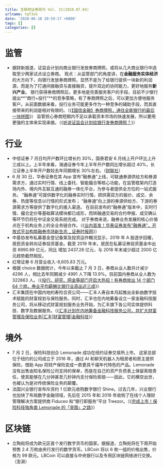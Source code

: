```yaml
---
title: 互联网证券周刊 Vol. 31(2020.07.04)
urlname: tqf3xk
date: '2020-06-28 20:59:17 +0800'
tags: []
categories: []
---
```


# 监管

- 据财新报道，证监会计划向商业银行发放券商牌照，或将从几大商业银行中选取至少两家试点设立券商。
  观点：从监管部门的角度讲，在**金融服务实体经济**的大方向下，向银行发放券商牌照，显然不是为了给银行提供一块新的利润源，而是为了打通间接融资与直接融资，提升双边的协同能力，更好地服务**新兴产业**。
  银行获得券商牌照后，更多地是完善服务客户的手段，目前不少银行提出**“商行+投行”**的竞争策略，有了券商牌照之后，可以更加方便地服务客户。从前面数据来看，投行业务可能更多作为一种竞争的辅助手段，而其直接带来的利润是相对有限的。（《[【国信金融】券商牌照，通往全能银行的最后一块拼图](https://mp.weixin.qq.com/s?__biz=MzIwMDA4MjcwMQ==∣=2653053883&idx=1&sn=8d68579b8d7cb289f4b04f100e027daf&chksm=8d5457d9ba23decf235f4dd7efbf4565fa54c73af3bdac1c09c6ce2534d19aedec8573ce7a81&scene=126&sessionid=1593355626)》）
  监管担心券商短期内不足以承载资本市场的快速发展，所以要用更强的主体来实现承接。（《[听说证监会计划给银行发券商牌照？](https://xueqiu.com/1459050009/152506602)》）

# 行业

- 中信证券 7 月日均开户数环比增长约 30%，国泰君安 6 月线上开户环比上升三成以上。上半年来看，海通证券今年上半年开户数同比增长超过 40%，长江证券上半年开户数较去年同期增长 30%左右。（[财联社](https://api3.cls.cn/share/article/528433?os=android&sv=734&app=)）
- 6 月 30 日，华泰证券在其 App 宣布“融券通”上线，可联通券源供给方和券源需求方，通过实时行情、线上委托、智能撮合等核心功能，在监管框架内打造场内外、境内外互联互通的融券一体化平台，为参与者提供全方位的一站式服务。
  “融券通”可提供数字化的融券实时行情，把供需双方的报价、成交、余券、热度等信息以行情的形式发布；
  “融券通”向上游的券源供给方、下游的券源需求方等提供了数字化的接入渠道。
  在目前发布的“融券通”版本中，实时行情、撮合定价等基础算法模块都已成形，而转融通交易的合约申报、成交确认等环节仍将在中证金交易系统完成。
  对于券商来说，融券业务发展的核心价值点在于机构业务上的全业务链合作。（《[业内首发！华泰证券发布"融券通"，开放式平台构筑融券市场新生态 \_ 证券时报网](https://news.stcn.com/sd/202007/t20200701_2093127.html)》）
- 中基协发布私募基金登记备案及投资运作概况显示，2019 年 A 股逐步回暖，居民资金转向证券投资基金。截至 2019 年末，居民在私募证券投资基金中出资 8990.89 亿元，同比 增加 2437.28 亿元，与 2018 年末减少超过 2000 亿元趋势截然相反。
- 红塔证券 6 月营业收入-8,605.83 万元。
- 根据 choice 数据统计，今年以来截止 7 月 3 日，券商从业人数共计减少 4296 人，相比去年同期减少 4991 人下降 13.9%。目前国内券商从业人数为 322863 人。（《[投行、研究、网金等部门开启大热招！有券商放出 14 个部门 64 个岗，券业平均薪酬比银行业高出近三成](https://api3.cls.cn/share/article/528143?os=android&sv=734&app=)》）
- 汇丰集团在中国内地的寿险合资公司——汇丰人寿自本月起推出全新由数字技术赋能的财富规划与保险服务。同时，汇丰也在内地筹备设立一家金融科技服务公司，将从移动式财富规划服务业务开始，为汇丰旗下各公司实体提供科技、数字及数据服务。（《[汇丰计划在内地筹备金融科技服务公司，并扩大财富管理及保险业务|汇丰|财富管理|金融科技](https://tech.sina.com.cn/roll/2020-07-03/doc-iirczymm0328836.shtml)》）

# 境外

- 7 月 2 日，保险科技创企 Lemonade 成功在纽约证券交易所上市。
  这家总部位于纽约的公司成立于 2016 年，通过 AI 和聊天机器人为租房者和房主提供保险，借助 App 将财产保险变成一款更具千禧年代特色的产品。Lemonade 没有出售由知名保险公司支持的保单，而是在自己的资产负债表上保留索赔责任，使其能够在几分钟甚至几秒钟内支付保险索赔——因此，它的横空出世，也被认为是对传统保险业务的颠覆。
- 法国兴业银行宣布斥资约 1 亿欧元收购数字银行 Shine。过去几年，兴业银行也加快了布局数字金融领域，先后在 2015 年和 2018 年收购了在线个人理财管理解决方案提供商 Fiduceo 和“银行即服务”平台 Treezor。（《[完成上市！保险科技独角兽 Lemonade 的「突围」之路](https://tech.sina.com.cn/roll/2020-07-05/doc-iirczymm0650872.shtml)》）

# 区块链

- 立陶宛将成为欧元区首个发行数字货币的国家。据报道，立陶宛将在下周开始预售 2.4 万枚由央行发行的数字货币。LBCoin 将以 6 枚一组的价格出售，价格为 99 欧元。LBCoin 可以直接与中央银行以及专用区块链网络进行交换。（澎湃）
